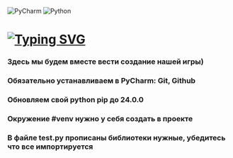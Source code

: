 ![PyCharm](https://img.shields.io/badge/pycharm-143?style=for-the-badge&logo=pycharm&logoColor=black&color=black&labelColor=green) ![Python](https://img.shields.io/badge/python-3670A0?style=for-the-badge&logo=python&logoColor=ffdd54)
# [![Typing SVG](https://readme-typing-svg.herokuapp.com?font=Fira+Code&size=40&duration=3000&pause=5000&color=07F720&background=CBFF0000&vCenter=true&random=false&width=500&lines=%D0%98%D0%B3%D1%80%D0%B0+%D0%BF%D0%BE+%D0%B0%D0%BA%D1%81%D0%B5%D0%BB%D0%B5%D1%80%D0%B0%D1%82%D0%BE%D1%80%D1%83)](https://github.com/Tellurioom/Game--Akselerator-.git)
### Здесь мы будем вместе вести создание нашей игры)
### Обязательно устанавливаем в PyCharm: Git, Github
### Обновляем свой python pip до 24.0.0
### Окружение #venv нужно у себя создать в проекте
### В файле test.py прописаны библиотеки нужные, убедитесь что все импортируется